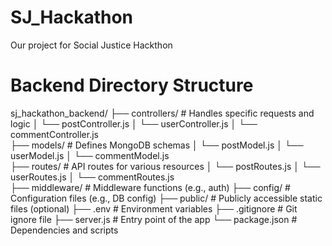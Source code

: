 # SJ_Hackathon

Our project for Social Justice Hackthon

# Backend Directory Structure

sj_hackathon_backend/
├── controllers/ # Handles specific requests and logic
│ └── postController.js
│ └── userController.js
│ └── commentController.js  
├── models/ # Defines MongoDB schemas
│ └── postModel.js
│ └── userModel.js
│ └── commentModel.js  
├── routes/ # API routes for various resources
│ └── postRoutes.js
│ └── userRoutes.js
│ └── commentRoutes.js  
├── middleware/ # Middleware functions (e.g., auth)
├── config/ # Configuration files (e.g., DB config)
├── public/ # Publicly accessible static files (optional)
├── .env # Environment variables
├── .gitignore # Git ignore file
├── server.js # Entry point of the app
└── package.json # Dependencies and scripts
